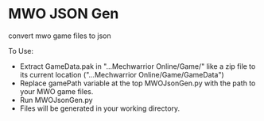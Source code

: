 # MWO JSON Gen
 convert mwo game files to json

To Use:
- Extract GameData.pak in "...Mechwarrior Online/Game/" like a zip file to its current location ("...Mechwarrior Online/Game/GameData")
- Replace gamePath variable at the top MWOJsonGen.py with the path to your MWO game files.
- Run MWOJsonGen.py
- Files will be generated in your working directory.
